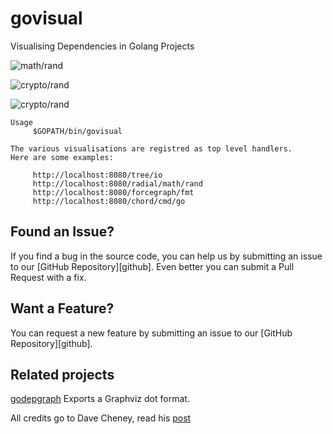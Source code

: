 # govisual
Visualising Dependencies in Golang Projects

![math/rand](http://dave.cheney.net/wp-content/uploads/2014/11/Screenshot-2014-11-21-at-21.38.53.png)

![crypto/rand](http://dave.cheney.net/wp-content/uploads/2014/11/Screenshot-2014-11-21-at-22.02.46.png)

![crypto/rand](http://dave.cheney.net/wp-content/uploads/2014/11/Screenshot-2014-11-21-at-22.28.29.png)

```
Usage
     $GOPATH/bin/govisual

The various visualisations are registred as top level handlers. 
Here are some examples:

     http://localhost:8080/tree/io
     http://localhost:8080/radial/math/rand
     http://localhost:8080/forcegraph/fmt
     http://localhost:8080/chord/cmd/go

```

## Found an Issue?
If you find a bug in the source code, you can help us by
submitting an issue to our [GitHub Repository][github]. Even better you can submit a Pull Request
with a fix.

##  Want a Feature?
You can request a new feature by submitting an issue to our [GitHub Repository][github].

## Related projects
[godepgraph](https://github.com/kisielk/godepgraph)  Exports a Graphviz dot format.

All credits go to Dave Cheney, read his [post](http://dave.cheney.net/2014/11/21/visualising-dependencies)



